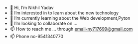 - 👋 Hi, I’m Nikhil Yadav
- 👀 I’m interested in to learn about the new technology 
- 🌱 I’m currently learning about the Web development,Pyton  
- 💞️ I’m looking to collaborate on ...
- 📫 How to reach me ... through email-ny717699@gmail.com
- 📫 Phone no-9541340770

<!---
NikhilYadav096/NikhilYadav096 is a ✨ special ✨ repository because its `README.md` (this file) appears on your GitHub profile.
You can click the Preview link to take a look at your changes.
--->
